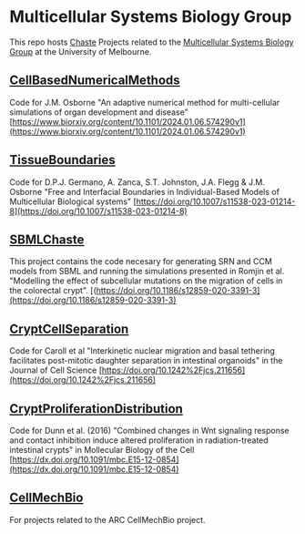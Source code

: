 # Multicellular Systems Biology Group
This repo hosts [Chaste](https://Chaste.github.io) Projects related to the [Multicellular Systems Biology Group](https://osborne-group.science.unimelb.edu.au/) at the University of Melbourne.

## [CellBasedNumericalMethods](https://github.com/jmosborne/CellBasedNumericalMethods)
Code for J.M. Osborne "An adaptive numerical method for multi-cellular simulations of organ development and disease" [https://www.biorxiv.org/content/10.1101/2024.01.06.574290v1](https://www.biorxiv.org/content/10.1101/2024.01.06.574290v1)

## [TissueBoundaries](https://github.com/jmosborne/TissueBoundaries)
Code for D.P.J. Germano, A. Zanca, S.T. Johnston, J.A. Flegg & J.M. Osborne "Free and Interfacial Boundaries in Individual-Based Models of Multicellular Biological systems" [https://doi.org/10.1007/s11538-023-01214-8](https://doi.org/10.1007/s11538-023-01214-8)

## [SBMLChaste](https://github.com/jmosborne/SBMLChaste)
This project contains the code necesary for generating SRN and CCM models from SBML and running the simulations presented in Romjin et al. "Modelling the effect of subcellular mutations on the migration of cells in the colorectal crypt". [(https://doi.org/10.1186/s12859-020-3391-3](https://doi.org/10.1186/s12859-020-3391-3)

## [CryptCellSeparation](https://github.com/jmosborne/CryptCellSeparation)
Code for Caroll et al "Interkinetic nuclear migration and basal tethering facilitates post-mitotic daughter separation in intestinal organoids" in the Journal of Cell Science [https://doi.org/10.1242%2Fjcs.211656](https://doi.org/10.1242%2Fjcs.211656) 

## [CryptProliferationDistribution](https://github.com/jmosborne/CryptProliferationDistribution)
Code for Dunn et al. (2016) "Combined changes in Wnt signaling response and contact inhibition induce altered proliferation in radiation-treated intestinal crypts" in Mollecular Biology of the Cell ​[https://dx.doi.org/10.1091/mbc.E15-12-0854](https://dx.doi.org/10.1091/mbc.E15-12-0854) 

## [CellMechBio](https://cellmechbio.github.io/)
For projects related to the ARC CellMechBio project.
